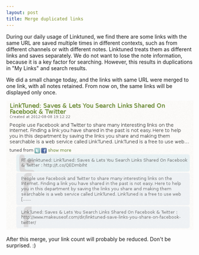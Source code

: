 ```yaml
---
layout: post
title: Merge duplicated links
---
```


During our daily usage of Linktuned, we find there are some links with the same URL are saved multiple times in different contexts, such as from different channels or with different notes. Linktuned treats them as different links and saves separately. We do not want to lose the note information, because it is a key factor for searching. However, this results in duplications in "My Links" and search results.

We did a small change today, and the links with same URL were merged to one link, with all notes retained. From now on, the same links will be displayed only once.

![Links are merged](/images/merged_link.png)

After this merge, your link count will probably be reduced. Don't be surprised. :)
